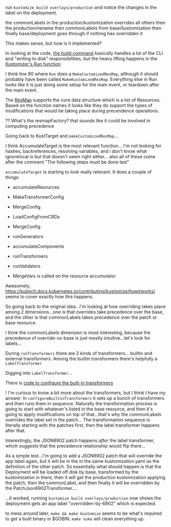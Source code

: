 run `kustomize build overlays/production` and notice the changes in the label on the deployment.

the commonLabels in the production/kustomization overrides all others
then the production/rename
then commonLabels from base/kustomization
then finally base/deployment goes through if nothing has overridden it

This makes sense, but how is it implemented?

In looking at the code, [the build command](https://github.com/kubernetes-sigs/kustomize/blob/cd7ba1744eadb793ab7cd056a76ee8a5ca725db9/kustomize/commands/build/build.go#L82) basically handles a lot of the CLI and "writing to disk" responsibilities, but the heavy lifting happens in the [Kustomizer's Run function](https://github.com/kubernetes-sigs/kustomize/blob/cd7ba1744eadb793ab7cd056a76ee8a5ca725db9/api/krusty/kustomizer.go#L55)

I think line 90 where `Run` does a `MakeCustomizedResMap`, although it should probably have been called `MakeKustomizedResMap`. Everything else in Run looks like it is just doing some setup for the main event, or teardown after the main event.

The [ResMap](https://github.com/kubernetes-sigs/kustomize/blob/cd7ba1744eadb793ab7cd056a76ee8a5ca725db9/api/resmap/resmap.go#L108) supports the core data structure which is a list of Resources. Based on the function names it looks like they do support the types of modifications that would be taking place during precendence operations.

?? What's the resmapFactory? that sounds like it could be involved in computing precedence

Going back to KustTarget and `makeCustomizedResMap`... 

I think AccumulateTarget is the most relevant function... I'm not looking for hashes, backreferences, resolving variables, and i don't know what ignorelocal is but that doesn't seem right either... also all of these come after the comment "The following steps must be done last"

`accumulateTarget` is starting to look really relevant. It does a couple of things:
* accumulateResources

* MakeTransformerConfig
* MergeConfig

* LoadConfigFromCRDs
* MergeConfig

* runGenerators
* accumulateComponents
* runTransformers
* runValidators

* MergeVars is called on the resource accumulator


Awesomely, <https://kubectl.docs.kubernetes.io/contributing/kustomize/howitworks/> seems to cover exactly how this happens.

So going back to the original idea...I'm looking at how overriding takes place among 2 dimensions...one is that overrides take precedence over the base, and the other is that commonLabels takes precedence over the patch or base resource.

I think the commonLabels dimension is most interesting, because the precedence of override-vs-base is just mostly intuitive...let's look for labels...

During `runTransformers` there are 2 kinds of transformers... builtin and external transformers. Among the builtin transformers there's helpfully a `LabelTransformer` 

Digging into `LabelTransformer`...

There is [code to configure the built-in transformers](https://github.com/kubernetes-sigs/kustomize/blob/c7d78970fb86782dbdded3a93944b774f826071f/api/internal/target/kusttarget_configplugin.go#L44)

! I'm curious to know a bit more about the transformers, but I think I have my answer. In `configureBuiltinTransformers` it sets up a bunch of transformers and then runs them in sequence. Naturally the transformation process is going to start with whatever's listed in the base resource, and then it's going to apply modifications on top of that...that's why the commonLabels overrides the label set in the patch... The transformation sequence is literally starting with the patches first, then the label transformer happens after that. 

Interestingly, the JSON6902 patch happens _after_ the label transformer, which suggests that the precedence relationship would flip there...

As a simple test...I'm going to add a JSON6902 patch that will override the app label again, but it will be in the in the same kustomization.yaml as the definition of the other patch. So essentially what should happen is that the Deployment will be loaded off disk by base, transformed by the kustomization in there, then it will get the production kustomization applying the patch, then the commonLabel, and then finally it will be overridden by the PatchJson6902Transformer....

...it worked. running `kustomize build overlays/production` now shows the deployment gets an app label "overridden-by-6902" which is expected.

to mess around later, `make && make kustomize` seems to be what's required to get a built binary in $GOBIN. `make nuke` will clean everything up.